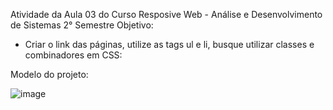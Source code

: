 Atividade da Aula 03 do Curso Resposive Web - Análise e Desenvolvimento de Sistemas 2° Semestre
Objetivo:
- Criar o link das páginas, utilize as tags ul e li, busque utilizar classes e combinadores em CSS:

Modelo do projeto:

![image](https://github.com/user-attachments/assets/3916bd15-46d7-430e-a070-407858caf7f5)
